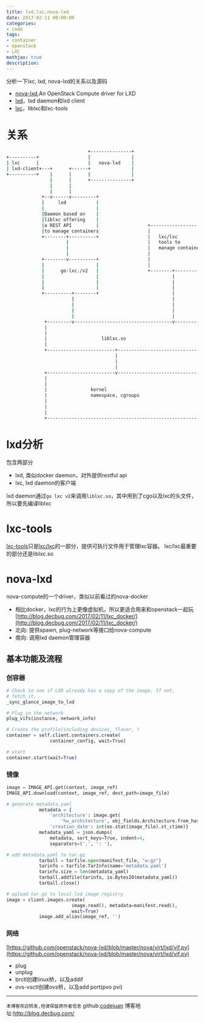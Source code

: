 ```yaml
---
title: lxd,lxc,nova-lxd
date: 2017-02-11 00:00:00
categories:
- code
tags: 
- container
- openstack
- LXC
mathjax: true
description: 
---
```


分析一下lxc, lxd, nova-lxd的关系以及源码

- [nova-lxd](https://github.com/openstack/nova-lxd),An OpenStack Compute driver for LXD
- [lxd](https://github.com/lxc/lxd)，lxd daemon和lxd client
- [lxc](https://github.com/lxc/lxc)，liblxc和lxc-tools

# 关系
``` sh
                              +---------------+
+----------+                  |               |
| lxc      |                  |   nova-lxd    |
| lxd-client+---+      +------+               |
+----------+    |      |      |               |
                |      |      +---------------+
                |      |
                |      |
             +--v------v---------+
             |     lxd           |
             |                   |
             |Daemon based on    |
             |liblxc offering    |
             |a REST API         |                  +-------------------------+
             |to manage containers                  |                         |
             +--------+----------+                  |   lxc/lxc               |
                      |                             |   tools to              |
                      |                             |   manage containers     |
                      |                             |                         |
             +--------v----------+                  |                         |
             |                   |                  |                         |
             |      go-lxc./v2   |                  +--------+----------------+
             |                   |                           |
             |                   |                           |
             |                   |                           |
             +----------+--------+                           |
                        |                                    |
                        |                                    |
                        |                                    |
                        |                                    |
              +---------v------------------------------------v---------+
              |                                                        |
              |                                                        |
              |                    liblxc.so                           |
              |                                                        |
              +-------------------------+------------------------------+
                                        |
                                        |
                                        |
              +-------------------------v------------------------------+
              |                                                        |
              |                                                        |
              |                kernel                                  |
              |                namespace, cgroups                      |
              |                                                        |
              |                                                        |
              |                                                        |
              +--------------------------------------------------------+

```


<!--more-->

# lxd分析
包含两部分
- lxd, 类似docker daemon，对外提供restful api
- lxc, lxd daemon的客户端

lxd daemon通过`go lxc v2`来调用`liblxc.so`，其中用到了cgo以及lxc的头文件，所以要先编译liblxc

# lxc-tools
[lxc-tools]((https://github.com/lxc/lxc/tree/master/src/lxc/tools))只是[lxc/lxc](https://github.com/lxc/lxc)的一部分，提供可执行文件用于管理lxc容器。
lxc/lxc最重要的部分还是liblxc.so

# nova-lxd
nova-compute的一个driver，类似以前看过的nova-docker
- 相比docker，lxc的行为上更像虚拟机，所以更适合用来和openstack一起玩[http://blog.decbug.com/2017/02/11/lxc_docker/](http://blog.decbug.com/2017/02/11/lxc_docker/)
- 北向: 提供spawn, plug-network等接口给nova-compute
- 南向: 调用lxd daemon管理容器

## 基本功能及流程
### 创容器
```py
# Check to see if LXD already has a copy of the image. If not,
# fetch it.
_sync_glance_image_to_lxd

# Plug in the network
plug_vifs(instance, network_info)

# Create the profile(including devices, flavor, )
container = self.client.containers.create(
                container_config, wait=True)

# start
container.start(wait=True)

```


### 镜像

```py
image = IMAGE_API.get(context, image_ref)
IMAGE_API.download(context, image_ref, dest_path=image_file)

# generate metadata.yaml
            metadata = {
                'architecture': image.get(
                    'hw_architecture', obj_fields.Architecture.from_host()),
                'creation_date': int(os.stat(image_file).st_ctime)}
            metadata_yaml = json.dumps(
                metadata, sort_keys=True, indent=4,
                separators=(',', ': '),

# add metadata.yaml to tar.gz
            tarball = tarfile.open(manifest_file, "w:gz")
            tarinfo = tarfile.TarInfo(name='metadata.yaml')
            tarinfo.size = len(metadata_yaml)
            tarball.addfile(tarinfo, io.BytesIO(metadata_yaml))
            tarball.close()

# upload tar.gz to local lxd image registry
image = client.images.create(
                        image.read(), metadata=manifest.read(),
                        wait=True)
            image.add_alias(image_ref, '')
```

### 网络
[https://github.com/openstack/nova-lxd/blob/master/nova/virt/lxd/vif.py](https://github.com/openstack/nova-lxd/blob/master/nova/virt/lxd/vif.py)
- plug
- unplug
- brctl创建linux桥，以及addif
- ovs-vsctl创建ovs桥，以及add port(pvo pvi)


----------------------------

`本博客欢迎转发,但请保留原作者信息`
github:[codejuan](https://github.com/CodeJuan)
博客地址:http://blog.decbug.com/



